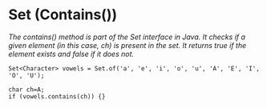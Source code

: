 

 
# Set (Contains())

*The contains() method is part of the Set interface in Java. It checks if a given element (in this case, ch) is present in the set. It returns true if the element exists and false if it does not.*

```
Set<Character> vowels = Set.of('a', 'e', 'i', 'o', 'u', 'A', 'E', 'I', 'O', 'U');

char ch=A;
if (vowels.contains(ch)) {}
```